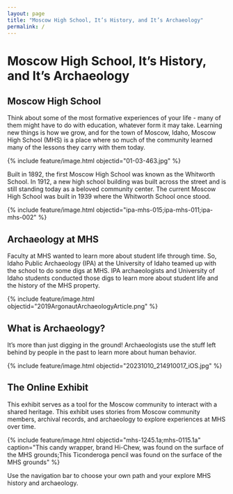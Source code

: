 ```yaml
---
layout: page
title: "Moscow High School, It’s History, and It’s Archaeology"
permalink: /
---
```


# Moscow High School, It’s History, and It’s Archaeology

## Moscow High School

Think about some of the most formative experiences of your life - many of them might have to do with education, whatever form it may take. Learning new things is how we grow, and for the town of Moscow, Idaho, Moscow High School (MHS) is a place where so much of the community learned many of the lessons they carry with them today.

{% include feature/image.html objectid="01-03-463.jpg" %}

Built in 1892, the first Moscow High School was known as the Whitworth School. In 1912, a new high school building was built across the street and is still standing today as a beloved community center. The current Moscow High School was built in 1939 where the Whitworth School once stood.

{% include feature/image.html objectid="ipa-mhs-015;ipa-mhs-011;ipa-mhs-002" %}

## Archaeology at MHS

Faculty at MHS wanted to learn more about student life through time. So, Idaho Public Archaeology (IPA) at the University of Idaho teamed up with the school to do some digs at MHS. IPA archaeologists and University of Idaho students conducted those digs to learn more about student life and the history of the MHS property.

{% include feature/image.html objectid="2019ArgonautArchaeologyArticle.png" %}

## What is Archaeology?

It’s more than just digging in the ground! Archaeologists use the stuff left behind by people in the past to learn more about human behavior.

{% include feature/image.html objectid="20231010_214910017_iOS.jpg" %}

## The Online Exhibit

This exhibit serves as a tool for the Moscow community to interact with a shared heritage. This exhibit uses stories from Moscow community members, archival records, and archaeology to explore experiences at MHS over time.

{% include feature/image.html objectid="mhs-1245.1a;mhs-0115.1a" caption="This candy wrapper, brand Hi-Chew, was found on the surface of the MHS grounds;This Ticonderoga pencil was found on the surface of the MHS grounds" %}

Use the navigation bar to choose your own path and your explore MHS history and archaeology.
